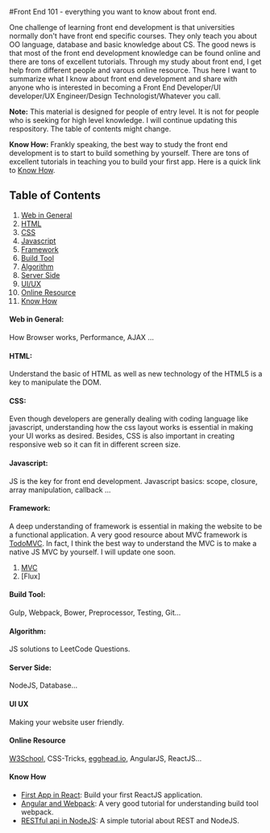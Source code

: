 #Front End 101 - everything you want to know about front end.

One challenge of learning front end development is that universities normally don't have front end specific courses. They only teach you about OO language, database and basic knowledge about CS. The good news is that most of the front end development knowledge can be found online and there are tons of excellent tutorials. Through my study about front end, I get help from different people and varous online resource. Thus here I want to summarize what I know about front end development and share with anyone who is interested in becoming a Front End Developer/UI developer/UX Engineer/Design Technologist/Whatever you call.

**Note:** This material is designed for people of entry level. It is not for people who is seeking for high level knowledge. I will continue updating this respository. The table of contents might change.

**Know How:** Frankly speaking, the best way to study the front end development is to start to build something by yourself. There are tons of excellent tutorials in teaching you to build your first app. Here is a quick link to [Know How](#know-how).

## Table of Contents

  1. [Web in General](#web-in-general)
  1. [HTML](#html)
  1. [CSS](#css)
  1. [Javascript](#js)
  1. [Framework](#framework)
  1. [Build Tool](#build-tool)
  1. [Algorithm](#algorithm)
  1. [Server Side](#server-side)
  1. [UI/UX](#ui-ux)
  1. [Online Resource](#online-resource)
  1. [Know How](#know-how)


####  Web in General:

How Browser works, Performance, AJAX ...

#### HTML:

Understand the basic of HTML as well as new technology of the HTML5 is a key to manipulate the DOM.

#### CSS:

Even though developers are generally dealing with coding language like javascript, understanding how the css layout works is essential in making your UI works as desired. Besides, CSS is also important in creating responsive web so it can fit in different screen size.


#### Javascript:

JS is the key for front end development. Javascript basics: scope, closure, array manipulation, callback ...

#### Framework:

A deep understanding of framework is essential in making the website to be a functional application. A very good resource about MVC framework is [TodoMVC]. In fact, I think the best way to understand the MVC is to make a native JS MVC by yourself. I will update one soon.
  1. [MVC](./framework/mvc)
  2. [Flux]
#### Build Tool:

Gulp, Webpack, Bower, Preprocessor, Testing, Git...

#### Algorithm:

JS solutions to LeetCode Questions.

#### Server Side:

NodeJS, Database...


#### UI UX

Making your website user friendly.

#### Online Resource

[W3School], CSS-Tricks, [egghead.io], AngularJS, ReactJS...

#### Know How

  - [First App in React]: Build your first ReactJS application.
  - [Angular and Webpack]: A very good tutorial for understanding build tool webpack.
  - [RESTful api in NodeJS]: A simple tutorial about REST and NodeJS.


   [W3School]: <http://expressjs.com>
   [TodoMVC]: <http://todomvc.com/>
   [egghead.io]: <https://egghead.io/>
   [Angular and Webpack]:<https://egghead.io/series/angular-and-webpack-for-modular-applications>
   [First App in React]:<https://egghead.io/series/build-your-first-react-js-application> 
   [RESTful api in Nodejs]:<https://scotch.io/tutorials/build-a-restful-api-using-node-and-express-4>


